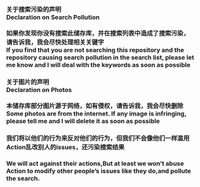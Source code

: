 <h3>关于搜索污染的声明
  <br>Declaration on Search Pollution
  <br><br>
如果你发现你没有搜索此储存库，并在搜索列表中造成了搜索污染，请告诉我，我会尽快处理相关关键字
  <br>If you find that you are not searching this repository and the repository causing search pollution in the search list, please let me know and I will deal with the keywords as soon as possible
</h3>

<h3>关于图片的声明
  <br>Declaration on Photos
  <br><br>
本储存库部分图片源于网络，如有侵权，请告诉我，我会尽快删除
  <br>Some photos are from the internet. If any image is infringing, please tell me and I will delete it as soon as possible
</h3>

### 我们将以他们的行为来反对他们的行为，但我们不会像他们一样滥用Action乱改别人的issues，还污染搜索结果  
### We will act against their actions,But at least we won’t abuse Action to modify other people’s issues like they do,and pollute the search.  

